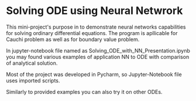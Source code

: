 # Solving ODE using Neural Netwrork

This mini-project's purpose in to demonstrate neural networks capabilities
for solving ordinary differential equations. The program is apllicable for Cauchi problem as well 
as for boundary value problem. 

In jupyter-notebook file named as Solving_ODE_with_NN_Presentation.ipynb  you
may found various examples of application NN to ODE with comparison of analytical solution.

Most of the project was developed in Pycharm, so Jupyter-Notebook file
uses imported scripts.

Similarly to provided examples you can also try it on other ODEs.